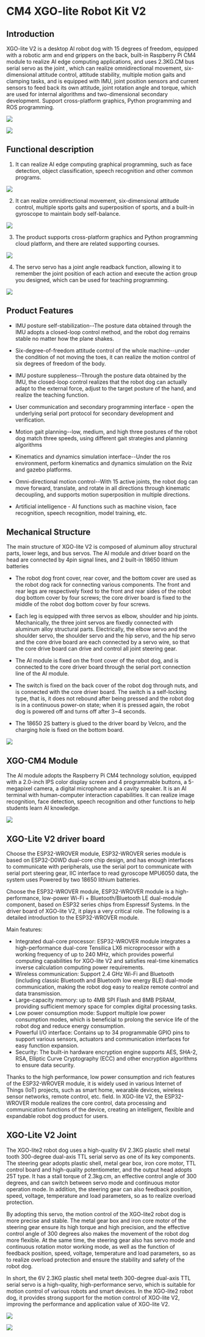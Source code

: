 ﻿---
sidebar_position: 2
sidebar_label: CM4 XGO-lite robot kit V2
---


# CM4 XGO-lite Robot Kit V2

## Introduction

XGO-lite V2 is a desktop Al robot dog with 15 degrees of freedom, equipped with a robotic arm and end grippers on the back, built-in Raspberry Pi CM4 module to realize AI edge computing applications, and uses 2.3KG.CM bus serial servo as the joint , which can realize omnidirectional movement, six-dimensional attitude control, attitude stability, multiple motion gaits and clamping tasks, and is equipped with IMU, joint position sensors and current sensors to feed back its own attitude, joint rotation angle and torque, which are used for internal algorithms and two-dimensional secondary development. Support cross-platform graphics, Python programming and ROS programming.

![](https://wiki-media-ef.oss-cn-hongkong.aliyuncs.com/i18n/en/docusaurus-plugin-content-docs/current/pico/cm4-xgo-robot-kit/images/cm4-xgo-index.png)

![](https://wiki-media-ef.oss-cn-hongkong.aliyuncs.com/i18n/en/docusaurus-plugin-content-docs/current/pico/cm4-xgo-robot-kit/images/cm4-xgo-products-01.gif)

## Functional description

1. It can realize AI edge computing graphical programming, such as face detection, object classification, speech recognition and other common programs.

![](https://wiki-media-ef.oss-cn-hongkong.aliyuncs.com/i18n/en/docusaurus-plugin-content-docs/current/pico/cm4-xgo-robot-kit/images/cm4-xgo-products-06.png)


2. It can realize omnidirectional movement, six-dimensional attitude control, multiple sports gaits and superposition of sports, and a built-in gyroscope to maintain body self-balance.

![](https://wiki-media-ef.oss-cn-hongkong.aliyuncs.com/i18n/en/docusaurus-plugin-content-docs/current/pico/cm4-xgo-robot-kit/images/cm4-xgo-products-05.gif)



3. The product supports cross-platform graphics and Python programming cloud platform, and there are related supporting courses.

![](https://wiki-media-ef.oss-cn-hongkong.aliyuncs.com/i18n/en/docusaurus-plugin-content-docs/current/pico/cm4-xgo-robot-kit/images/cm4-xgo-products-04.gif)


4. The servo servo has a joint angle readback function, allowing it to remember the joint position of each action and execute the action group you designed, which can be used for teaching programming.

![](https://wiki-media-ef.oss-cn-hongkong.aliyuncs.com/i18n/en/docusaurus-plugin-content-docs/current/pico/cm4-xgo-robot-kit/images/cm4-xgo-products-02.gif)

## Product Features

- IMU posture self-stabilization--The posture data obtained through the IMU adopts a closed-loop control method, and the robot dog remains stable no matter how the plane shakes.

- Six-degree-of-freedom attitude control of the whole machine--under the condition of not moving the toes, it can realize the motion control of six degrees of freedom of the body.

- IMU posture suppleness--Through the posture data obtained by the IMU, the closed-loop control realizes that the robot dog can actually adapt to the external force, adjust to the target posture of the hand, and realize the teaching function.

- User communication and secondary programming interface - open the underlying serial port protocol for secondary development and verification.

- Motion gait planning--low, medium, and high three postures of the robot dog match three speeds, using different gait strategies and planning algorithms

- Kinematics and dynamics simulation interface--Under the ros environment, perform kinematics and dynamics simulation on the Rviz and gazebo platforms.

- Omni-directional motion control--With 15 active joints, the robot dog can move forward, translate, and rotate in all directions through kinematic decoupling, and supports motion superposition in multiple directions.

- Artificial intelligence - AI functions such as machine vision, face recognition, speech recognition, model training, etc.

## Mechanical Structure

The main structure of XGO-lite V2 is composed of aluminum alloy structural parts, lower legs, and bus servos. The AI module and driver board on the head are connected by 4pin signal lines, and 2 built-in 18650 lithium batteries

- The robot dog front cover, rear cover, and the bottom cover are used as the robot dog rack for connecting various components. The front and rear legs are respectively fixed to the front and rear sides of the robot dog bottom cover by four screws; the core driver board is fixed to the middle of the robot dog bottom cover by four screws.

- Each leg is equipped with three servos as elbow, shoulder and hip joints. Mechanically, the three joint servos are fixedly connected with aluminum alloy structural parts. Electrically, the elbow servo and the shoulder servo, the shoulder servo and the hip servo, and the hip servo and the core drive board are each connected by a servo wire, so that the core drive board can drive and control all joint steering gear.

- The AI module is fixed on the front cover of the robot dog, and is connected to the core driver board through the serial port connection line of the AI module.

- The switch is fixed on the back cover of the robot dog through nuts, and is connected with the core driver board. The switch is a self-locking type, that is, it does not rebound after being pressed and the robot dog is in a continuous power-on state; when it is pressed again, the robot dog is powered off and turns off after 3~4 seconds.

- The 18650 2S battery is glued to the driver board by Velcro, and the charging hole is fixed on the bottom board.

![](https://wiki-media-ef.oss-cn-hongkong.aliyuncs.com/i18n/en/docusaurus-plugin-content-docs/current/pico/cm4-xgo-robot-kit/images/cm4-xgo-index-02.png)



## XGO-CM4 Module

The AI module adopts the Raspberry Pi CM4 technology solution, equipped with a 2.0-inch IPS color display screen and 4 programmable buttons, a 5-megapixel camera, a digital microphone and a cavity speaker. It is an AI terminal with human-computer interaction capabilities. It can realize image recognition, face detection, speech recognition and other functions to help students learn AI knowledge.

![](https://wiki-media-ef.oss-cn-hongkong.aliyuncs.com/i18n/en/docusaurus-plugin-content-docs/current/pico/cm4-xgo-robot-kit/images/cm4-xgo-index-03.png)

## XGO-Lite V2 driver board

Choose the ESP32-WROVER module, ESP32-WROVER series module is based on ESP32-D0WD dual-core chip design, and has enough interfaces to communicate with peripherals, use the serial port to communicate with serial port steering gear, IIC interface to read gyroscope MPU6050 data, the system uses Powered by two 18650 lithium batteries.

Choose the ESP32-WROVER module, ESP32-WROVER module is a high-performance, low-power Wi-Fi + Bluetooth/Bluetooth LE dual-module component, based on ESP32 series chips from Espressif Systems. In the driver board of XGO-lite V2, it plays a very critical role. The following is a detailed introduction to the ESP32-WROVER module.

Main features:

- Integrated dual-core processor: ESP32-WROVER module integrates a high-performance dual-core Tensilica LX6 microprocessor with a working frequency of up to 240 MHz, which provides powerful computing capabilities for XGO-lite V2 and satisfies real-time kinematics inverse calculation computing power requirements.
- Wireless communication: Support 2.4 GHz Wi-Fi and Bluetooth (including classic Bluetooth and Bluetooth low energy BLE) dual-mode communication, making the robot dog easy to realize remote control and data transmission.
- Large-capacity memory: up to 4MB SPI Flash and 8MB PSRAM, providing sufficient memory space for complex digital processing tasks.
- Low power consumption mode: Support multiple low power consumption modes, which is beneficial to prolong the service life of the robot dog and reduce energy consumption.
- Powerful I/O interface: Contains up to 34 programmable GPIO pins to support various sensors, actuators and communication interfaces for easy function expansion.
- Security: The built-in hardware encryption engine supports AES, SHA-2, RSA, Elliptic Curve Cryptography (ECC) and other encryption algorithms to ensure data security.

Thanks to the high performance, low power consumption and rich features of the ESP32-WROVER module, it is widely used in various Internet of Things (IoT) projects, such as smart home, wearable devices, wireless sensor networks, remote control, etc. field. In XGO-lite V2, the ESP32-WROVER module realizes the core control, data processing and communication functions of the device, creating an intelligent, flexible and expandable robot dog product for users.

## XGO-Lite V2 Joint

The XGO-lite2 robot dog uses a high-quality 6V 2.3KG plastic shell metal tooth 300-degree dual-axis TTL serial servo as one of its key components. The steering gear adopts plastic shell, metal gear box, iron core motor, TTL control board and high-quality potentiometer, and the output head adopts 25T type. It has a stall torque of 2.3kg.cm, an effective control angle of 300 degrees, and can switch between servo mode and continuous motor operation mode. In addition, the steering gear can also feedback position, speed, voltage, temperature and load parameters, so as to realize overload protection.

By adopting this servo, the motion control of the XGO-lite2 robot dog is more precise and stable. The metal gear box and iron core motor of the steering gear ensure its high torque and high precision, and the effective control angle of 300 degrees also makes the movement of the robot dog more flexible. At the same time, the steering gear also has servo mode and continuous rotation motor working mode, as well as the function of feedback position, speed, voltage, temperature and load parameters, so as to realize overload protection and ensure the stability and safety of the robot dog.

In short, the 6V 2.3KG plastic shell metal teeth 300-degree dual-axis TTL serial servo is a high-quality, high-performance servo, which is suitable for motion control of various robots and smart devices. In the XGO-lite2 robot dog, it provides strong support for the motion control of XGO-lite V2, improving the performance and application value of XGO-lite V2.

![](https://wiki-media-ef.oss-cn-hongkong.aliyuncs.com/i18n/en/docusaurus-plugin-content-docs/current/pico/cm4-xgo-robot-kit/images/microbit-xgo-lite2-introduce-07.png)

![](https://wiki-media-ef.oss-cn-hongkong.aliyuncs.com/i18n/en/docusaurus-plugin-content-docs/current/pico/cm4-xgo-robot-kit/images/microbit-xgo-lite2-introduce-08.png)
